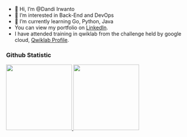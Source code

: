 - 👋 Hi, I’m @Dandi Irwanto
- 👀 I’m interested in Back-End and DevOps
- 🌱 I’m currently learning Go, Python, Java
- You can view my portfolio on [LinkedIn](https://www.linkedin.com/in/dandiir/).
- I have attended training in qwiklab from the challenge held by google cloud, [Qwiklab Profile](https://google.qwiklabs.com/public_profiles/e912a398-1c94-4d8c-89bb-6f7f17d9fb07).

### Github Statistic
<p align="left">
<a href="https://github.com/dandi200600">
  <img height="180em" src="https://github-readme-stats-eight-theta.vercel.app/api?username=dandi200600&show_icons=true&theme=algolia&include_all_commits=true&count_private=true"/>
  <img height="180em" src="https://github-readme-stats-eight-theta.vercel.app/api/top-langs/?username=dandi200600&layout=compact&langs_count=8&theme=algolia"/>
</a>
</p>
  <br>
  
<!---
dandi200600/dandi200600 is a ✨ special ✨ repository because its `README.md` (this file) appears on your GitHub profile.
You can click the Preview link to take a look at your changes.
--->
